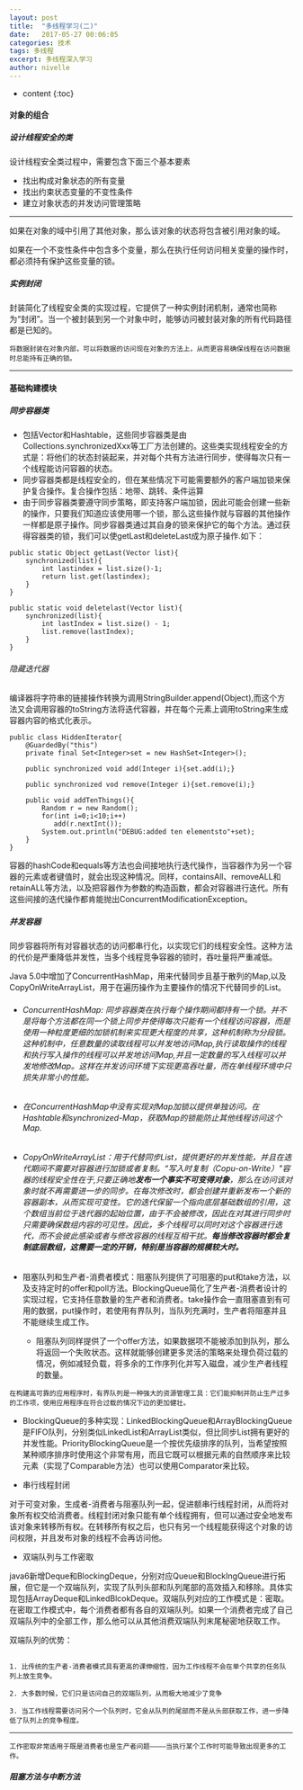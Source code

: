 ```yaml
---
layout: post
title:  "多线程学习(二)"
date:   2017-05-27 00:06:05
categories: 技术
tags: 多线程
excerpt: 多线程深入学习
author: nivelle
---
```


* content
{:toc}

#### 对象的组合

#####  设计线程安全的类

设计线程安全类过程中，需要包含下面三个基本要素

- 找出构成对象状态的所有变量
- 找出约束状态变量的不变性条件
- 建立对象状态的并发访问管理策略

** **

如果在对象的域中引用了其他对象，那么该对象的状态将包含被引用对象的域。

如果在一个不变性条件中包含多个变量，那么在执行任何访问相关变量的操作时，都必须持有保护这些变量的锁。

#####  实例封闭

封装简化了线程安全类的实现过程，它提供了一种实例封闭机制，通常也简称为“封闭”。当一个被封装到另一个对象中时，能够访问被封装对象的所有代码路径都是已知的。

```
将数据封装在对象内部，可以将数据的访问现在对象的方法上，从而更容易确保线程在访问数据时总能持有正确的锁。

```

---
#### 基础构建模块

##### 同步容器类

- 包括Vector和Hashtable，这些同步容器类是由Collections.synchronizedXxx等工厂方法创建的。这些类实现线程安全的方式是：将他们的状态封装起来，并对每个共有方法进行同步，使得每次只有一个线程能访问容器的状态。
- 同步容器类都是线程安全的，但在某些情况下可能需要额外的客户端加锁来保护复合操作。复合操作包括：地带、跳转、条件运算
- 由于同步容器类要遵守同步策略，即支持客户端加锁，因此可能会创建一些新的操作，只要我们知道应该使用哪一个锁，那么这些操作就与容器的其他操作一样都是原子操作。同步容器类通过其自身的锁来保护它的每个方法。通过获得容器类的锁，我们可以使getLast和deleteLast成为原子操作.如下：

```
public static Object getLast(Vector list){
    synchronized(list){
        int lastindex = list.size()-1;
        return list.get(lastindex);
    }
}

public static void deletelast(Vector list){
    synchronized(list){
        int lastIndex = list.size() - 1;
        list.remove(lastIndex);
    }
}
```

######  隐藏迭代器

编译器将字符串的链接操作转换为调用StringBuilder.append(Object),而这个方法又会调用容器的toString方法将迭代容器，并在每个元素上调用toString来生成容器内容的格式化表示。

```
public class HiddenIterator{
    @GuardedBy("this")
    private final Set<Integer>set = new HashSet<Integer>();
    
    public synchronized void add(Integer i){set.add(i);}
    
    public synchronized vod remove(Integer i){set.remove(i);}
    
    public void addTenThings(){
        Random r = new Random();
        for(int i=0;i<10;i++)
           add(r.nextInt());
        System.out.println("DEBUG:added ten elementsto"+set);
    }
}

```

容器的hashCode和equals等方法也会间接地执行迭代操作，当容器作为另一个容器的元素或者键值时，就会出现这种情况。同样，containsAll、removeALL和retainALL等方法，以及把容器作为参数的构造函数，都会对容器进行迭代。所有这些间接的迭代操作都肯能抛出ConcurrentModificationException。


#####  并发容器

同步容器将所有对容器状态的访问都串行化，以实现它们的线程安全性。这种方法的代价是严重降低并发性，当多个线程竞争容器的锁时，吞吐量将严重减低。

Java 5.0中增加了ConcurrentHashMap，用来代替同步且基于散列的Map,以及CopyOnWriteArrayList，用于在遍历操作为主要操作的情况下代替同步的List。

- ######  ConcurrentHashMap: 同步容器类在执行每个操作期间都持有一个锁。并不是将每个方法都在同一个锁上同步并使得每次只能有一个线程访问容器，而是使用一种粒度更细的加锁机制来实现更大程度的共享，这种机制称为分段锁。这种机制中，任意数量的读取线程可以并发地访问Map,执行读取操作的线程和执行写入操作的线程可以并发地访问Map,并且一定数量的写入线程可以并发地修改Map。这样在并发访问环境下实现更高吞吐量，而在单线程环境中只损失非常小的性能。

- ######  在ConcurrentHashMap中没有实现对Map加锁以提供单独访问。在Hashtable和synchronized-Map，获取Map的锁能防止其他线程访问这个Map.
- ######  CopyOnWriteArrayList：用于代替同步List，提供更好的并发性能，并且在迭代期间不需要对容器进行加锁或者复制。“写入时复制（Copu-on-Write）"容器的线程安全性在于,只要正确地***发布一个事实不可变得对象***，那么在访问该对象时就不再需要进一步的同步。在每次修改时，都会创建并重新发布一个新的容器副本，从而实现可变性。它的迭代保留一个指向底层基础数组的引用，这个数组当前位于迭代器的起始位置，由于不会被修改，因此在对其进行同步时只需要确保数组内容的可见性。因此，多个线程可以同时对这个容器进行迭代，而不会彼此感染或者与修改容器的线程互相干扰。**每当修改容器时都会复制底层数组，这需要一定的开销，特别是当容器的规模较大时。**

- 阻塞队列和生产者-消费者模式：阻塞队列提供了可阻塞的put和take方法，以及支持定时的offer和poll方法。BlockingQueue简化了生产者-消费者设计的实现过程，它支持任意数量的生产者和消费者。take操作会一直阻塞直到有可用的数据，put操作时，若使用有界队列，当队列充满时，生产者将阻塞并且不能继续生成工作。
  - 阻塞队列同样提供了一个offer方法，如果数据项不能被添加到队列，那么将返回一个失败状态。这样就能够创建更多灵活的策略来处理负荷过载的情况，例如减轻负载，将多余的工作序列化并写入磁盘，减少生产者线程的数量。

```
在构建高可靠的应用程序时，有界队列是一种强大的资源管理工具：它们能抑制并防止生产过多的工作项，使用应用程序在符合过载的情况下边的更加健壮。

```
  - BlockingQueue的多种实现：LinkedBlockingQueue和ArrayBlockingQueue是FIFO队列，分别类似LinkedList和ArrayList类似，但比同步List拥有更好的并发性能。PriorityBlockingQueue是一个按优先级排序的队列，当希望按照某种顺序排序时使用这个非常有用，而且它既可以根据元素的自然顺序来比较元素（实现了Comparable方法）也可以使用Comparator来比较。

- 串行线程封闭 

对于可变对象，生成者-消费者与阻塞队列一起，促进额串行线程封闭，从而将对象所有权交给消费者。线程封闭对象只能有单个线程拥有，但可以通过安全地发布该对象来转移所有权。在转移所有权之后，也只有另一个线程能获得这个对象的访问权限，并且发布对象的线程不会再访问他。

- 双端队列与工作密取

java6新增Deque和BlockingDeque，分别对应Queue和BlockIngQueue进行拓展，但它是一个双端队列，实现了队列头部和队列尾部的高效插入和移除。具体实现包括ArrayDeque和LinkedBlcokDeque。双端队列对应的工作模式是：密取。在密取工作模式中，每个消费者都有各自的双端队列。如果一个消费者完成了自己双端队列中的全部工作，那么他可以从其他消费双端队列末尾秘密地获取工作。

双端队列的优势：
```

1. 比传统的生产者-消费者模式具有更高的课伸缩性，因为工作线程不会在单个共享的任务队列上放生竞争。

2. 大多数时候，它们只是访问自己的双端队列，从而极大地减少了竞争

3. 当工作线程需要访问另个一个队列时，它会从队列的尾部而不是从头部获取工作，进一步降低了队列上的竞争程度。

```
---

```
工作密取非常适用于既是消费者也是生产者问题————当执行某个工作时可能导致出现更多的工作。

```

##### 阻塞方法与中断方法

